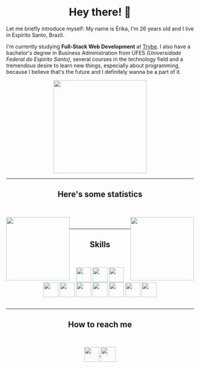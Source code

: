 **<h1 align="center"> Hey there! :wave: </h2>**
<p align="justify" font-weight="lighter"> Let me briefly introduce myself: My name is Érika, I'm 26 years old and I live in Espírito Santo, Brazil. 

I'm currently studying **Full-Stack Web Development** at <a href="https://www.betrybe.com/">Trybe</a>. I also have a bachelor's degree in Business Administration from UFES _(Universidade Federal do Espírito Santo)_, several courses in the technology field and a tremendous desire to learn new things, especially about programming, because I believe that's the future and I definitely wanna be a part of it. </p>

<div align="center">
<img src="https://c.tenor.com/Dq8nm__4of0AAAAC/gimme-code-gimme.gif" weight="250" height="250">
</div>

----

**<h2 align="center"> Here's some statistics </h2>**
<br>
<div style="justify-content: space-evenly; display: inline-block; float: left">
  <img height="170em" src="https://github-readme-stats.vercel.app/api?username=erikarg&show_icons=true&theme=">
</div>

<div style="justify-content: space-evenly; display: inline-block; float: right">
  <img height="170em" src="https://github-readme-stats.vercel.app/api/top-langs/?username=erikarg&layout=compact">
</div>
<br>

----

**<h2 align="center"> Skills </h2>**
<br>
<div align="center">
  <img src="https://cdn.jsdelivr.net/gh/devicons/devicon/icons/html5/html5-original-wordmark.svg" height="40" width="40" align="center">
  <img src="https://cdn.jsdelivr.net/gh/devicons/devicon/icons/css3/css3-original-wordmark.svg" height="40" width="40" align="center">
  <img src="https://cdn.jsdelivr.net/gh/devicons/devicon/icons/bash/bash-original.svg" height="40" width="40" align="center">
  <img src="https://cdn.jsdelivr.net/gh/devicons/devicon/icons/git/git-original.svg" height="40" width="40" align="center">
  <img src="https://cdn.jsdelivr.net/gh/devicons/devicon/icons/nodejs/nodejs-original.svg" height="40" width="40" align="center">
  <img src="https://cdn.jsdelivr.net/gh/devicons/devicon/icons/ubuntu/ubuntu-plain.svg" height="40" width="40" align="center">
  <img src="https://cdn.jsdelivr.net/gh/devicons/devicon/icons/vscode/vscode-original.svg" 
  height="40" width="40" align="center">
  <img src="https://cdn.jsdelivr.net/gh/devicons/devicon/icons/slack/slack-original.svg" height="40" width="40" align="center">
  <img src="https://cdn.jsdelivr.net/gh/devicons/devicon/icons/jest/jest-plain.svg" height="40" width="40" align="center">
  <img src="https://cdn.jsdelivr.net/gh/devicons/devicon/icons/javascript/javascript-original.svg" height="40" width="40" align="center">
</div>
<br>

----

**<h2 align="center"> How to reach me </h2>**
<br>
<div align="center">
<a href="https://www.linkedin.com/in/erg1101">

  <img src="https://cdn.jsdelivr.net/gh/devicons/devicon/icons/linkedin/linkedin-original.svg" height="40" width="40" align="center">
</a>

<a href="mailto:erikatrue@gmail.com">
  <img src="https://cdn-icons-png.flaticon.com/512/5968/5968534.png" height="40" width="40" align="center">
</a>
</div>
